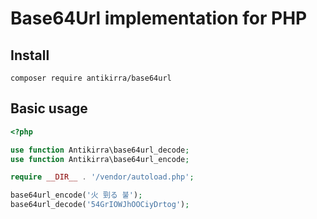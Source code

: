 # Base64Url implementation for PHP

## Install

```console
composer require antikirra/base64url
```

## Basic usage

```php
<?php

use function Antikirra\base64url_decode;
use function Antikirra\base64url_encode;

require __DIR__ . '/vendor/autoload.php';

base64url_encode('火 剄る 불');
base64url_decode('54GrIOWJhOOCiyDrtog');
```
